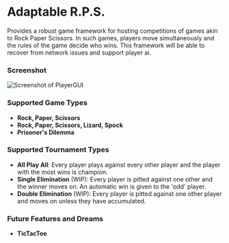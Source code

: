 # Adaptable R.P.S.

Provides a robust game framework for hosting competitions of games akin to Rock Paper Scissors. In such games, players move simultaneously and the rules of the game decide who wins. This framework will be able to recover from network issues and support player ai.

### Screenshot
![Screenshot of PlayerGUI](https://raw.githubusercontent.com)


### Supported Game Types

- **Rock, Paper, Scissors**  
- **Rock, Paper, Scissors, Lizard, Spock** 
- **Prisoner's Dilemma**

### Supported Tournament Types

- **All Play All**: Every player plays against every other player and the player with the most wins is champion.  
- **Single Elimination** (WIP): Every player is pitted against one other and the winner moves on. An automatic win is given to the 'odd' player.  
- **Double Elimination** (WIP): Every player is pitted against one other player and moves on unless they have accumulated.  

### Future Features and Dreams

- **TicTacToe**